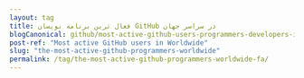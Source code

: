 ```yaml
---
layout: tag
title: فعال ترین برنامه نویسان GitHub در سراسر جهان
blogCanonical: github/most-active-github-users-programmers-developers-in-worldwide-fa/
post-ref: "Most active GitHub users in Worldwide"
slug: "the-most-active-github-programmers-worldwide"
permalink: /tag/the-most-active-github-programmers-worldwide-fa/
---
```

